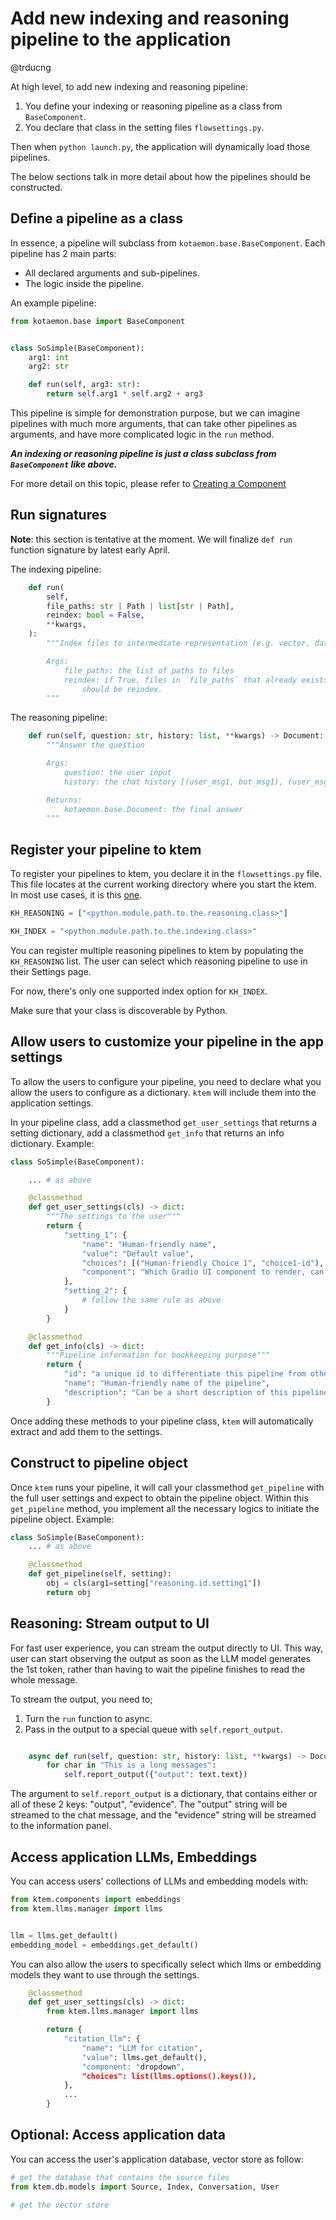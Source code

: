 # Add new indexing and reasoning pipeline to the application

@trducng

At high level, to add new indexing and reasoning pipeline:

1. You define your indexing or reasoning pipeline as a class from
   `BaseComponent`.
2. You declare that class in the setting files `flowsettings.py`.

Then when `python launch.py`, the application will dynamically load those
pipelines.

The below sections talk in more detail about how the pipelines should be
constructed.

## Define a pipeline as a class

In essence, a pipeline will subclass from `kotaemon.base.BaseComponent`.
Each pipeline has 2 main parts:

- All declared arguments and sub-pipelines.
- The logic inside the pipeline.

An example pipeline:

```python
from kotaemon.base import BaseComponent


class SoSimple(BaseComponent):
    arg1: int
    arg2: str

    def run(self, arg3: str):
        return self.arg1 * self.arg2 + arg3
```

This pipeline is simple for demonstration purpose, but we can imagine pipelines
with much more arguments, that can take other pipelines as arguments, and have
more complicated logic in the `run` method.

**_An indexing or reasoning pipeline is just a class subclass from
`BaseComponent` like above._**

For more detail on this topic, please refer to [Creating a
Component](/create-a-component/)

## Run signatures

**Note**: this section is tentative at the moment. We will finalize `def run`
function signature by latest early April.

The indexing pipeline:

```python
    def run(
        self,
        file_paths: str | Path | list[str | Path],
        reindex: bool = False,
        **kwargs,
    ):
        """Index files to intermediate representation (e.g. vector, database...)

        Args:
            file_paths: the list of paths to files
            reindex: if True, files in `file_paths` that already exists in database
                should be reindex.
        """
```

The reasoning pipeline:

```python
    def run(self, question: str, history: list, **kwargs) -> Document:
        """Answer the question

        Args:
            question: the user input
            history: the chat history [(user_msg1, bot_msg1), (user_msg2, bot_msg2)...]

        Returns:
            kotaemon.base.Document: the final answer
        """
```

## Register your pipeline to ktem

To register your pipelines to ktem, you declare it in the `flowsettings.py`
file. This file locates at the current working directory where you start the
ktem. In most use cases, it is this
[one](https://github.com/Cinnamon/kotaemon/blob/main/libs/ktem/flowsettings.py).

```python
KH_REASONING = ["<python.module.path.to.the.reasoning.class>"]

KH_INDEX = "<python.module.path.to.the.indexing.class>"
```

You can register multiple reasoning pipelines to ktem by populating the
`KH_REASONING` list. The user can select which reasoning pipeline to use
in their Settings page.

For now, there's only one supported index option for `KH_INDEX`.

Make sure that your class is discoverable by Python.

## Allow users to customize your pipeline in the app settings

To allow the users to configure your pipeline, you need to declare what you
allow the users to configure as a dictionary. `ktem` will include them into the
application settings.

In your pipeline class, add a classmethod `get_user_settings` that returns a
setting dictionary, add a classmethod `get_info` that returns an info
dictionary. Example:

```python
class SoSimple(BaseComponent):

    ... # as above

    @classmethod
    def get_user_settings(cls) -> dict:
        """The settings to the user"""
        return {
            "setting_1": {
                "name": "Human-friendly name",
                "value": "Default value",
                "choices": [("Human-friendly Choice 1", "choice1-id"), ("HFC 2", "choice2-id")], # optional
                "component": "Which Gradio UI component to render, can be: text, number, checkbox, dropdown, radio, checkboxgroup"
            },
            "setting_2": {
                # follow the same rule as above
            }
        }

    @classmethod
    def get_info(cls) -> dict:
        """Pipeline information for bookkeeping purpose"""
        return {
            "id": "a unique id to differentiate this pipeline from other pipeline",
            "name": "Human-friendly name of the pipeline",
            "description": "Can be a short description of this pipeline"
        }
```

Once adding these methods to your pipeline class, `ktem` will automatically
extract and add them to the settings.

## Construct to pipeline object

Once `ktem` runs your pipeline, it will call your classmethod `get_pipeline`
with the full user settings and expect to obtain the pipeline object. Within
this `get_pipeline` method, you implement all the necessary logics to initiate
the pipeline object. Example:

```python
class SoSimple(BaseComponent):
    ... # as above

    @classmethod
    def get_pipeline(self, setting):
        obj = cls(arg1=setting["reasoning.id.setting1"])
        return obj
```

## Reasoning: Stream output to UI

For fast user experience, you can stream the output directly to UI. This way,
user can start observing the output as soon as the LLM model generates the 1st
token, rather than having to wait the pipeline finishes to read the whole message.

To stream the output, you need to;

1. Turn the `run` function to async.
2. Pass in the output to a special queue with `self.report_output`.

```python

    async def run(self, question: str, history: list, **kwargs) -> Document:
        for char in "This is a long messages":
            self.report_output({"output": text.text})
```

The argument to `self.report_output` is a dictionary, that contains either or
all of these 2 keys: "output", "evidence". The "output" string will be streamed
to the chat message, and the "evidence" string will be streamed to the
information panel.

## Access application LLMs, Embeddings

You can access users' collections of LLMs and embedding models with:

```python
from ktem.components import embeddings
from ktem.llms.manager import llms


llm = llms.get_default()
embedding_model = embeddings.get_default()
```

You can also allow the users to specifically select which llms or embedding
models they want to use through the settings.

```python
    @classmethod
    def get_user_settings(cls) -> dict:
        from ktem.llms.manager import llms

        return {
            "citation_llm": {
                "name": "LLM for citation",
                "value": llms.get_default(),
                "component: "dropdown",
                "choices": list(llms.options().keys()),
            },
            ...
        }
```

## Optional: Access application data

You can access the user's application database, vector store as follow:

```python
# get the database that contains the source files
from ktem.db.models import Source, Index, Conversation, User

# get the vector store
```
